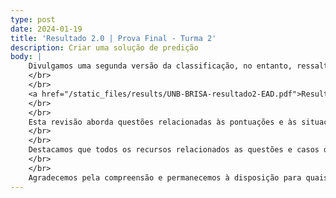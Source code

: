 ```yaml
---
type: post
date: 2024-01-19
title: 'Resultado 2.0 | Prova Final - Turma 2'
description: Criar uma solução de predição
body: |
    Divulgamos uma segunda versão da classificação, no entanto, ressaltamos que a versão final ainda está em processo de elaboração.
    </br>
    </br>
    <a href="/static_files/results/UNB-BRISA-resultado2-EAD.pdf">Resultado 2.0</a>
    </br>
    </br>
    Esta revisão aborda questões relacionadas às pontuações e às situações de desclassificação de participantes que não concluíram os cursos. Além disso, a nova versão promove correções na pontuação final, visando assegurar maior precisão e justiça no processo de avaliação.
    </br>
    </br>
    Destacamos que todos os recursos relacionados as questões e casos de participantes que não puderam realizar a prova foram encaminhados ao suporte da BRISA. Estamos empenhados em resolver eventuais problemas e garantir a transparência e integridade do processo.
    </br>
    </br>
    Agradecemos pela compreensão e permanecemos à disposição para quaisquer esclarecimentos adicionais.
---
```

